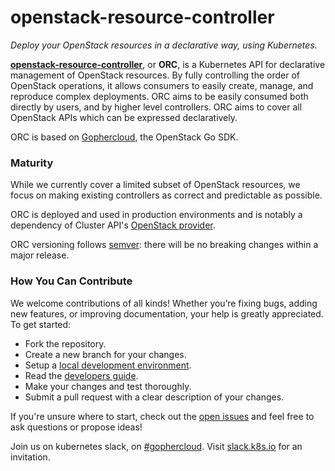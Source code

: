 # openstack-resource-controller

_Deploy your OpenStack resources in a declarative way, using Kubernetes._

[**openstack-resource-controller**][orc], or **ORC**, is a Kubernetes API for
declarative management of OpenStack resources. By fully controlling the order
of OpenStack operations, it allows consumers to easily create, manage, and
reproduce complex deployments. ORC aims to be easily consumed both directly by
users, and by higher level controllers. ORC aims to cover all OpenStack APIs
which can be expressed declaratively.

ORC is based on [Gophercloud][gophercloud], the OpenStack Go SDK.

[orc]: https://github.com/k-orc/openstack-resource-controller
[gophercloud]: https://github.com/gophercloud/gophercloud

### Maturity

While we currently cover a limited subset of OpenStack resources, we focus on
making existing controllers as correct and predictable as possible.

ORC is deployed and used in production environments and is notably a dependency
of Cluster API's [OpenStack provider][capo].

ORC versioning follows [semver]: there will be no breaking changes within a
major release.

[semver]: https://semver.org/spec/v2.0.0.html
[capo]: https://github.com/kubernetes-sigs/cluster-api-provider-openstack

### How You Can Contribute

We welcome contributions of all kinds! Whether you’re fixing bugs, adding new features, or improving documentation, your help is greatly appreciated. To get started:

* Fork the repository.
* Create a new branch for your changes.
* Setup a [local development environment](development/quickstart.md).
* Read the [developers guide](development/index.md).
* Make your changes and test thoroughly.
* Submit a pull request with a clear description of your changes.

If you're unsure where to start, check out the [open issues](https://github.com/k-orc/openstack-resource-controller/issues) and feel free to ask
questions or propose ideas!

Join us on kubernetes slack, on [#gophercloud](https://kubernetes.slack.com/archives/C05G4NJ6P6X). Visit [slack.k8s.io](https://slack.k8s.io) for an invitation.
